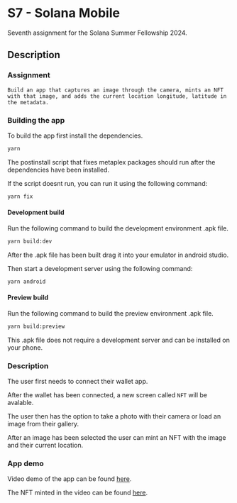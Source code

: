 # S7 - Solana Mobile

Seventh assignment for the Solana Summer Fellowship 2024.

## Description

### Assignment

```
Build an app that captures an image through the camera, mints an NFT with that image, and adds the current location longitude, latitude in the metadata.
```

### Building the app

To build the app first install the dependencies.

```bash
yarn
```

The postinstall script that fixes metaplex packages should run after the dependencies have been installed.

If the script doesnt run, you can run it using the following command:

```bash
yarn fix
```

#### Development build

Run the following command to build the development environment .apk file.

```bash
yarn build:dev
```

After the .apk file has been built drag it into your emulator in android studio.

Then start a development server using the following command:

```bash
yarn android
```

#### Preview build

Run the following command to build the preview environment .apk file.

```bash
yarn build:preview
```

This .apk file does not require a development server and can be installed on your phone.

### Description

The user first needs to connect their wallet app.

After the wallet has been connected, a new screen called `NFT` will be avalable.

The user then has the option to take a photo with their camera or load an image from their gallery.

After an image has been selected the user can mint an NFT with the image and their current location.

### App demo

Video demo of the app can be found [here](https://jtrledmmznkgtipuxcja.supabase.co/storage/v1/object/public/solana-mobile/videos/e1828a73d2754254b3184e015c5c1d29.mp4).

The NFT minted in the video can be found [here](https://explorer.solana.com/address/CuS2bxaohJeg6b8YgtjD6kYY4HinCXx9pB4XQfQKxbZR/attributes?cluster=devnet).
